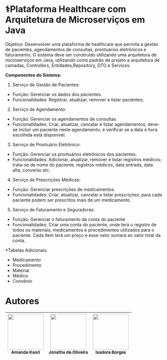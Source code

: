# ⚕️**Plataforma Healthcare com Arquitetura de Microserviços em Java**

Objetivo: Desenvolver uma plataforma de healthcare que permita a gestão de pacientes, agendamentos de consultas, prontuários eletrônicos e faturamento. O sistema deve ser
construído utilizando uma arquitetura de microserviços em Java, utilizando como padrão de projeto a arquitetura de camadas, Controllers, Entidades,Repository, DTO e Services.
 
 **Componentes do Sistema:**
1. Serviço de Gestão de Pacientes:
- Função: Gerenciar os dados dos pacientes.
- Funcionalidades: Registrar, atualizar, remover e listar pacientes;
  
2. Serviço de Agendamento:
- Função: Gerenciar os agendamentos de consultas.
- Funcionalidades: Criar, atualizar, cancelar e listar agendamentos; deve-se incluir um paciente neste agendamento, e verificar se a data e hora escolhida está disponível.

3. Serviço de Prontuário Eletrônico:
- Função: Gerenciar os prontuários eletrônicos dos pacientes.
- Funcionalidades: Adicionar, atualizar, remover e listar registros médicos; trata-se de nome do paciente, registros médicos, data entrada, data alta, convenio etc.

4. Serviço de Prescrições Médicas:
- Função: Gerenciar prescrições de medicamentos.
- Funcionalidades: Criar, atualizar, cancelar e listar prescrições; para cada paciente podem ser prescritos mais de um medicamento.

5. Serviço de Faturamento e Seguradoras:
- Função: Gerenciar o faturamento da conta do paciente
- Funcionalidades: Criar uma conta do paciente, onde terá o registro de todos os materiais, medicamentos e procedimentos utilizados para o paciente. Cada item terá um preço e esse valor
somará ao valor total da conta.

*Tabelas Adicionais:
- Medicamento
- Procedimento
- Material
- Médico
- Convênio

# Autores
| [<img src="https://avatars.githubusercontent.com/u/137840108?v=4" width=115><br><sub>Amanda Kaori</sub>](https://github.com/amandakkm) |  [<img src="https://avatars.githubusercontent.com/u/121531194?v=4" width=115><br><sub>Jonatha de Oliveira</sub>](https://github.com/Jonthaao) | [<img src="https://avatars.githubusercontent.com/u/152339334?v=4" width=115><br><sub>Isadora Borges</sub>](https://github.com/isadoraborgess)  |
| :---: | :---: | :---: |
